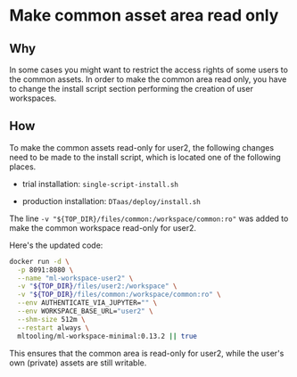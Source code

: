 # Make common asset area read only

## Why

In some cases you might want to restrict the access rights of some users
to the common assets.
In order to make the common area read only,
you have to change the install script section performing the creation
of user workspaces.

## How

To make the common assets read-only for user2,
the following changes need to be made to the install script,
which is located one of the following places.

- trial installation: `single-script-install.sh`

- production installation: `DTaas/deploy/install.sh`

The line `-v "${TOP_DIR}/files/common:/workspace/common:ro"`
was added to make the common workspace read-only for user2.

Here's the updated code:

```sh
docker run -d \
  -p 8091:8080 \
  --name "ml-workspace-user2" \
  -v "${TOP_DIR}/files/user2:/workspace" \
  -v "${TOP_DIR}/files/common:/workspace/common:ro" \
  --env AUTHENTICATE_VIA_JUPYTER="" \
  --env WORKSPACE_BASE_URL="user2" \
  --shm-size 512m \
  --restart always \
  mltooling/ml-workspace-minimal:0.13.2 || true
```

This ensures that the common area is read-only for user2,
while the user's own (private) assets are still writable.
